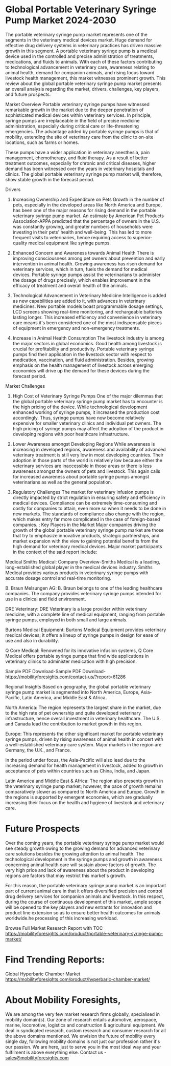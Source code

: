 # Global Portable Veterinary Syringe Pump Market 2024-2030
The portable veterinary syringe pump market represents one of the segments in the veterinary medical devices market. Huge demand for effective drug delivery systems in veterinary practices has driven massive growth in this segment. A portable veterinary syringe pump is a medical device used in the controlled and precise administration of treatments, medications, and fluids to animals. With each of these factors contributing to technological advancement in veterinary care, awareness relating to animal health, demand for companion animals, and rising focus toward livestock health management, this market witnesses prominent growth. This review about the global portable veterinary syringe pump market presents an overall analysis regarding the market, drivers, challenges, key players, and future prospects.

Market Overview
Portable veterinary syringe pumps have witnessed remarkable growth in the market due to the deeper penetration of sophisticated medical devices within veterinary services. In principle, syringe pumps are irreplaceable in the field of precise medicine administration, especially during critical care or life-threatening emergencies. The advantage added by portable syringe pumps is that of mobility, extending the site of veterinary care from the clinic to on-site locations, such as farms or homes.

These pumps have a wider application in veterinary anesthesia, pain management, chemotherapy, and fluid therapy. As a result of better treatment outcomes, especially for chronic and critical diseases, higher demand has been witnessed over the years in veterinary hospitals and clinics. The global portable veterinary syringe pump market will, therefore, show stable growth in the forecast period.

Drivers
1. Increasing Ownership and Expenditure on Pets
Growth in the number of pets, especially in the developed areas like North America and Europe, has been one of the major reasons for rising demand in the portable veterinary syringe pump market. An estimate by American Pet Products Association-APPA predicted that the percentage of owners in the U.S. was constantly growing, and greater numbers of households were investing in their pets' health and well-being. This has led to more frequent visits to veterinaries, hence requiring access to superior-quality medical equipment like syringe pumps.

2. Enhanced Concern and Awareness towards Animal Health
There is improving consciousness among pet owners about prevention and early intervention in animal health. Growing awareness has risen demand for veterinary services, which in turn, fuels the demand for medical devices. Portable syringe pumps assist the veterinarians to administer the dosage of drugs precisely, which enables improvement in the efficacy of treatment and overall health of the animals.

3. Technological Advancement in Veterinary Medicine
Intelligence is added as new capabilities are added to it, with advances in veterinary medicines. New portable models boast programmable dosage settings, LCD screens showing real-time monitoring, and rechargeable batteries lasting longer. This increased efficiency and convenience in veterinary care means it's been considered one of the most indispensable pieces of equipment in emergency and non-emergency treatments.

4. Increase in Animal Health Consumption
The livestock industry is among the major sectors in global economics. Good health among livestock is crucial for profitability and productivity. Portable veterinary syringe pumps find their application in the livestock sector with respect to medication, vaccination, and fluid administration. Besides, growing emphasis on the health management of livestock across emerging economies will drive up the demand for these devices during the forecast period.

Market Challenges
1. High Cost of Veterinary Syringe Pumps
One of the major dilemmas that the global portable veterinary syringe pump market has to encounter is the high pricing of the device. While technological development enhanced working of syringe pumps, it increased the production cost accordingly. Thus, syringe pumps have now become relatively expensive for smaller veterinary clinics and individual pet owners. The high pricing of syringe pumps may affect the adoption of the product in developing regions with poor healthcare infrastructure.

2. Lower Awareness amongst Developing Regions
While awareness is increasing in developed regions, awareness and availability of advanced veterinary treatment is still very low in most developing countries. Their adoption in those parts of the world is relatively low because either the veterinary services are inaccessible in those areas or there is less awareness amongst the owners of pets and livestock. This again calls for increased awareness about portable syringe pumps amongst veterinarians as well as the general population.

3. Regulatory Challenges
The market for veterinary infusion pumps is directly impacted by strict regulation in ensuring safety and efficiency in medical devices. Compliance can be extremely time-consuming and costly for companies to attain, even more so when it needs to be done in new markets. The standards of compliance also change with the region, which makes entry far more complicated in the case of foreign-based companies.
;
Key Players in the Market
Major companies driving the growth of the global portable veterinary syringe pump market are those that try to emphasize innovative products, strategic partnerships, and market expansion with the view to gaining potential benefits from the high demand for veterinary medical devices. Major market participants in the context of the said report include:

Medical Smiths Medical: Company Overview-Smiths Medical is a leading, long-established global player in the medical devices industry. Smiths Medical provides various products in veterinary syringe pumps with accurate dosage control and real-time monitoring.

B. Braun Melsungen AG: B. Braun belongs to one of the leading healthcare companies. The company provides veterinary syringe pumps intended for use in a clinical and field environment.

DRE Veterinary: DRE Veterinary is a large provider within veterinary medicine, with a complete line of medical equipment, ranging from portable syringe pumps, employed in both small and large animals.

Burtons Medical Equipment: Burtons Medical Equipment provides veterinary medical devices; it offers a lineup of syringe pumps in design for ease of use and also in durability.

Q Core Medical: Renowned for its innovative infusion systems, Q Core Medical offers portable syringe pumps that find wide applications in veterinary clinics to administer medication with high precision.

Sample PDF Download-Sample PDF Download- https://mobilityforesights.com/contact-us/?report=61286


Regional Insights
Based on geography, the global portable veterinary syringe pump market is segmented into North America, Europe, Asia-Pacific, Latin America, and Middle East & Africa.

North America: The region represents the largest share in the market, due to the high rate of pet ownership and quite developed veterinary infrastructure, hence overall investment in veterinary healthcare. The U.S. and Canada lead the contribution to market growth in this region.

Europe: This represents the other significant market for portable veterinary syringe pumps, driven by rising awareness of animal health in concert with a well-established veterinary care system. Major markets in the region are Germany, the U.K., and France.

In the period under focus, the Asia-Pacific will also lead due to the increasing demand for health management in livestock, added to growth in acceptance of pets within countries such as China, India, and Japan.

Latin America and Middle East & Africa: The region also presents growth in the veterinary syringe pump market; however, the pace of growth remains comparatively slower as compared to North America and Europe. Growth in the regions is supported by emergent economies, which are gradually increasing their focus on the health and hygiene of livestock and veterinary care.

# Future Prospects
Over the coming years, the portable veterinary syringe pump market would see steady growth owing to the growing demand for advanced veterinary care solutions besides the growing attention to animal health. The technological development in the syringe pumps and growth in awareness concerning animal health care will sustain above factors of growth. The very high price and lack of awareness about the product in developing regions are factors that may restrict this market's growth.

For this reason, the portable veterinary syringe pump market is an important part of current animal care in that it offers diversified precision and control drug delivery services for companion animals and livestock. In this respect, during the course of continuous development of this market, ample scope will be opened to the key players and new entrants for innovation and product line extension so as to ensure better health outcomes for animals worldwide.he processing of this increasing workload.





Browse Full Market Research Report with TOC
https://mobilityforesights.com/product/portable-veterinary-syringe-pump-market/








# Find Trending Reports:
Global Hyperbaric Chamber Market https://mobilityforesights.com/product/hyperbaric-chamber-market/






# About Mobility Foresights,
We are among the very few market research firms globally, specialised in mobility domain(s). Our zone of research entails automotive, aerospace, marine, locomotive, logistics and construction & agricultural equipment. We deal in syndicated research, custom research and consumer research for all the above domains mentioned.
We envision the future of mobility every single day, following mobility domains is not just our profession rather it's our passion. We are here, just to serve you in the most ideal way and your fulfilment is above everything else. Contact us -  sales@mobilityforesights.com 




